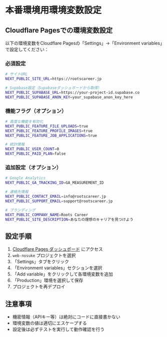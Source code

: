 # 本番環境用環境変数設定

## Cloudflare Pagesでの環境変数設定

以下の環境変数をCloudflare Pagesの「Settings」→「Environment variables」で設定してください：

### 必須設定

```bash
# サイトURL
NEXT_PUBLIC_SITE_URL=https://rootscareer.jp

# Supabase設定（Supabaseダッシュボードから取得）
NEXT_PUBLIC_SUPABASE_URL=https://your-project-id.supabase.co
NEXT_PUBLIC_SUPABASE_ANON_KEY=your_supabase_anon_key_here
```

### 機能フラグ（オプション）

```bash
# 高度な機能を有効化
NEXT_PUBLIC_FEATURE_FILE_UPLOADS=true
NEXT_PUBLIC_FEATURE_PROFILE_IMAGES=true
NEXT_PUBLIC_FEATURE_JOB_APPLICATIONS=true

# 統計情報
NEXT_PUBLIC_USER_COUNT=0
NEXT_PUBLIC_PAID_PLAN=false
```

### 追加設定（オプション）

```bash
# Google Analytics
NEXT_PUBLIC_GA_TRACKING_ID=GA_MEASUREMENT_ID

# 連絡先情報
NEXT_PUBLIC_CONTACT_EMAIL=info@rootscareer.jp
NEXT_PUBLIC_SUPPORT_EMAIL=support@rootscareer.jp

# ブランディング
NEXT_PUBLIC_COMPANY_NAME=Roots Career
NEXT_PUBLIC_SITE_DESCRIPTION=あなたの理想のキャリアを見つけよう
```

## 設定手順

1. [Cloudflare Pages ダッシュボード](https://dash.cloudflare.com/pages) にアクセス
2. `web-nosuke` プロジェクトを選択
3. 「Settings」タブをクリック
4. 「Environment variables」セクションを選択
5. 「Add variable」をクリックして各環境変数を追加
6. 「Production」環境を選択して保存
7. プロジェクトを再デプロイ

## 注意事項

- 機密情報（APIキー等）は絶対にコードに直接書かない
- 環境変数の値は適切にエスケープする
- 設定後は必ずテストを実行して動作確認を行う 